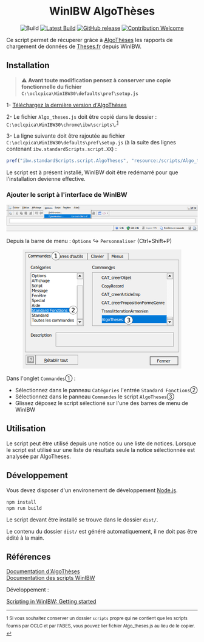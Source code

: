<div align="center">

# WinIBW AlgoThèses

![Build](https://github.com/eonm-abes/winibw-algo-theses/workflows/Build/badge.svg)
[![Latest Build](https://img.shields.io/badge/%F0%9F%93%A6%20lastest%20build-AlgoTheses.js-yellow)](https://github.com/eonm-abes/winibw-algo-theses/releases/latest/download/Algo_theses.js)
[![GitHub release](https://img.shields.io/github/release/eonm-abes/winibw-algo-theses.svg)](https://github.com/eonm-abes/winibw-algo-theses/releases/latest)
[![Contribution Welcome](https://img.shields.io/badge/contribution-welcome-green.svg)](https://github.com/eonm-abes/winibw-algo-theses/pulls)

</div>

Ce script permet de récuperer grâce à [AlgoThèses](http://documentation.abes.fr/sudoc/manuels/controle_bibliographique/rapports_chargement_theses_fr/index.html) les rapports de chargement de données de [Theses.fr](http://www.theses.fr/) depuis WinIBW.

## Installation

> __⚠️ Avant toute modification pensez à conserver une copie fonctionnelle du fichier `C:\oclcpica\WinIBW30\defaults\pref\setup.js`__

1- [Téléchargez la dernière version d'AlgoThèses](https://github.com/eonm-abes/winibw-algo-theses/releases/latest/download/Algo_theses.js)


2- Le fichier `Algo_theses.js` doit être copié dans le dossier : `C:\oclcpica\WinIBW30\chrome\ibw\scripts\`.<sup id="a1">[1](#f1)</sup> 

3- La ligne suivante doit être rajoutée au fichier `C:\oclcpica\WinIBW30\defaults\pref\setup.js` (à la suite des lignes contenant `ibw.standardScripts.script.XX`) :

```js
pref("ibw.standardScripts.script.AlgoTheses", "resource:/scripts/Algo_theses.js");
```

Le script est à présent installé, WinIBW doit être redémarré pour que l'installation devienne effective.

### Ajouter le script à l'interface de WinIBW

<div align="center">

![UI Install](img/ui_install_1.png "UI Install")

</div>

Depuis la barre de menu : `Options` ↪ `Personnaliser` (Ctrl+Shift+P)

<div align="center">

![UI Install](img/ui_install_2.png "UI Install")

</div>

Dans l'onglet `Commandes`➀ :

- Sélectionnez dans le panneau `Catégories`  l'entrée `Standard Fonctions`➁
- Sélectionnez dans le panneau `Commandes` le script `AlgoTheses`➂
- Glissez déposez le script sélectioné sur l'une des barres de menu de WinIBW

## Utilisation

Le script peut être utilisé depuis une notice ou une liste de notices. Lorsque le script est utilisé sur une liste de résultats seule la notice sélectionnée est analysée par AlgoTheses.

## Développement

Vous devez disposer d'un environement de développement [Node.js](https://nodejs.org/en/download/).

```
npm install
npm run build
```

Le script devant être installé se trouve dans le dossier `dist/`.

Le contenu du dossier `dist/` est généré automatiquement, il ne doit pas être édité à la main.

## Références

[Documentation d'AlgoThèses](http://documentation.abes.fr/sudoc/manuels/controle_bibliographique/rapports_chargement_theses_fr/index.html)<br>[Documentation des scripts WinIBW](http://documentation.abes.fr/sudoc/manuels/logiciel_winibw/scripts/index.html)

Développement :

[Scripting in WinIBW: Getting started](https://www.zeitschriftendatenbank.de/fileadmin/user_upload/ZDB/pdf/winibw/Scripting_in_WinIBW3_V_1_17.pdf)

---

<sup><span id="f1">1</span> Si vous souhaitez conserver un dossier `scripts` propre qui ne contient que les scripts fournis par OCLC et par l'ABES, vous pouvez lier fichier Algo_theses.js au lieu de le copier. [↩](#a1)</sup>
